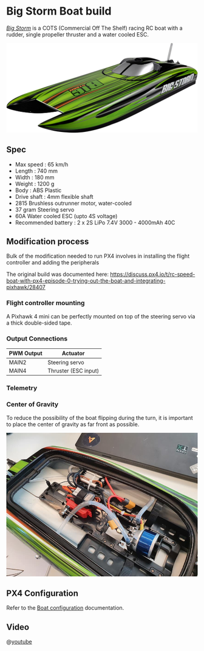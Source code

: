 # Big Storm Boat build

[*Big Storm*](https://www.galaxus.ch/de/s5/product/amewi-big-storm-rennboot-rc-boot-13369624) is a COTS (Commercial Off The Shelf) racing RC boat with a rudder, single propeller thruster and a water cooled ESC.

![Big Storm Shop image](../../assets/airframes/boat/bigstorm/bigstorm_shop.jpg)

## Spec

- Max speed : 65 km/h
- Length : 740 mm
- Width : 180 mm
- Weight : 1200 g
- Body : ABS Plastic
- Drive shaft : 4mm flexible shaft
- 2815 Brushless outrunner motor, water-cooled
- 37 gram Steering servo
- 60A Water cooled ESC (upto 4S voltage)
- Recommended battery : 2 x 2S LiPo 7.4V 3000 - 4000mAh 40C

## Modification process

Bulk of the modification needed to run PX4 involves in installing the flight controller and adding the peripherals

The original build was documented here: https://discuss.px4.io/t/rc-speed-boat-with-px4-episode-0-trying-out-the-boat-and-integrating-pixhawk/28407

### Flight controller mounting

A Pixhawk 4 mini can be perfectly mounted on top of the steering servo via a thick double-sided tape.

### Output Connections

PWM Output | Actuator
--- | ---
MAIN2 | Steering servo
MAIN4 | Thruster (ESC input)

### Telemetry


### Center of Gravity

To reduce the possibility of the boat flipping during the turn, it is important to place the center of gravity as far front as possible.

![Big storm picture](../../assets/airframes/boat/bigstorm/bigstorm_internals.jpeg)

## PX4 Configuration

Refer to the [Boat configuration](../frames_boat/README.md#how-to-configure-a-boat) documentation.

## Video

@[youtube](https://www.youtube.com/watch?v=yOdCKbyIh_0)